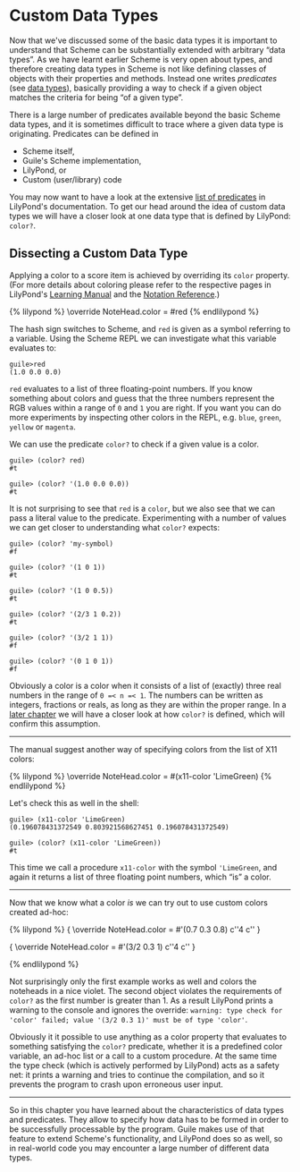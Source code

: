 # Custom Data Types

Now that we've discussed some of the basic data types it is important to
understand that Scheme can be substantially extended with arbitrary “data
types”.  As we have learnt earlier Scheme is very open about types, and
therefore creating data types in Scheme is not like defining classes of objects
with their properties and methods.  Instead one writes *predicates* (see [data
types](index.html#predicates)), basically providing a way to check if a given
object matches the criteria for being “of a given type”.

There is a large number of predicates available beyond the basic Scheme data
types, and it is sometimes difficult to trace where a given data type is
originating.  Predicates can be defined in

* Scheme itself,
* Guile's Scheme implementation,
* LilyPond, or
* Custom (user/library) code

You may now want to have a look at the extensive [list of
predicates](http://lilypond.org/doc/v2.19/Documentation/notation/predefined-type-predicates)
in LilyPond's documentation.  To get our head around the idea of custom data
types we will have a closer look at one data type that is defined by LilyPond:
`color?`.

## Dissecting a Custom Data Type

Applying a color to a score item is achieved by overriding its `color` property.
(For more details about coloring please refer to the respective pages in
LilyPond's [Learning
Manual](http://lilypond.org/doc/v2.19/Documentation/learning/visibility-and-color-of-objects#the-color-property)
and the [Notation
Reference](http://lilypond.org/doc/v2.19/Documentation/notation/inside-the-staff#coloring-objects).)

{% lilypond %}
\override NoteHead.color = #red
{% endlilypond %}

The hash sign switches to Scheme, and `red` is given as a symbol referring to a
variable.  Using the Scheme REPL we can investigate what this variable evaluates
to:

```
guile>red
(1.0 0.0 0.0)
```

`red` evaluates to a list of three floating-point numbers.  If you know
something about colors and guess that the three numbers represent the RGB values
within a range of `0` and `1` you are right.  If you want you can do more
experiments by inspecting other colors in the REPL, e.g. `blue`, `green`,
`yellow` or `magenta`.

We can use the predicate `color?` to check if a given value is a color.  

```
guile> (color? red)
#t

guile> (color? '(1.0 0.0 0.0))
#t
```

It is not surprising to see that `red` is a `color`, but we also see that we can
pass a literal value to the predicate.  Experimenting with a number of values we
can get closer to understanding what `color?` expects:

```
guile> (color? 'my-symbol)
#f

guile> (color? '(1 0 1))
#t

guile> (color? '(1 0 0.5))
#t

guile> (color? '(2/3 1 0.2))
#t

guile> (color? '(3/2 1 1))
#f

guile> (color? '(0 1 0 1))
#f
```

Obviously a color is a color when it consists of a list of (exactly) three real
numbers in the range of `0 =< n =< 1`.  The numbers can be written as integers,
fractions or reals, as long as they are within the proper range.  In a [later
chapter](../predicates.html) we will have a closer look at how `color?` is
defined, which will confirm this assumption.



---

The manual suggest another way of specifying colors from the list of X11 colors:

{% lilypond %}
\override NoteHead.color = #(x11-color 'LimeGreen)
{% endlilypond %}

Let's check this as well in the shell:

```
guile> (x11-color 'LimeGreen)
(0.196078431372549 0.803921568627451 0.196078431372549)

guile> (color? (x11-color 'LimeGreen))
#t
```

This time we call a procedure `x11-color` with the symbol `'LimeGreen`, and
again it returns a list of three floating point numbers, which “is” a color.

---

Now that we know what a color *is* we can try out to use custom colors created
ad-hoc:

{% lilypond %}
{
  \override NoteHead.color = #'(0.7 0.3 0.8)
  c''4 c''
}

{
  \override NoteHead.color = #'(3/2 0.3 1)
  c''4 c''
}

{% endlilypond %}

Not surprisingly only the first example works as well and colors the noteheads
in a nice violet.  The second object violates the requirements of `color?` as
the first number is greater than 1.  As a result LilyPond prints a warning to
the console and ignores the override: `warning: type check for 'color' failed;
value '(3/2 0.3 1)' must be of type 'color'`.

Obviously it it possible to use anything as a color property that evaluates to
something satisfying the `color?` predicate, whether it is a predefined color
variable, an ad-hoc list or a call to a custom procedure.  At the same time the
type check (which is actively performed by LilyPond) acts as a safety net: it
prints a warning and tries to continue the compilation, and so it prevents the
program to crash upon erroneous user input.

---

So in this chapter you have learned about the characteristics of data types and
predicates.  They allow to specify how data has to be formed in order to be
successfully processable by the program.  Guile makes use of that feature to
extend Scheme's functionality, and LilyPond does so as well, so in real-world
code you may encounter a large number of different data types.
